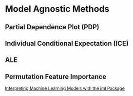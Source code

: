 # Model Agnostic Methods
## Partial Dependence Plot (PDP)

## Individual Conditional Expectation (ICE)

## ALE

## Permutation Feature Importance

[Interpreting Machine Learning Models with the iml Package](http://uc-r.github.io/iml-pkg#pdp)
